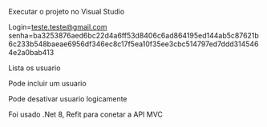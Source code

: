 Executar o projeto no Visual Studio

Login=teste.teste@gmail.com
senha=ba3253876aed6bc22d4a6ff53d8406c6ad864195ed144ab5c87621b6c233b548baeae6956df346ec8c17f5ea10f35ee3cbc514797ed7ddd3145464e2a0bab413

Lista os usuario

Pode incluir um usuario

Pode desativar usuario logicamente 

Foi usado .Net 8, Refit para conetar a API
MVC
